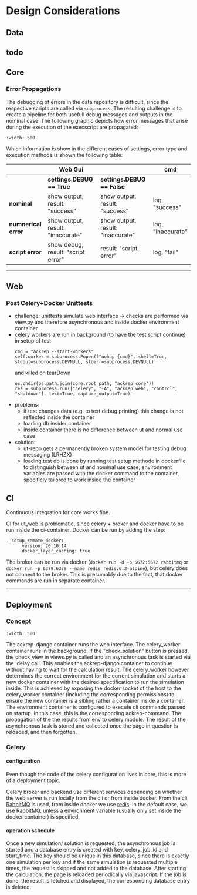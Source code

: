 # Design Considerations

## Data
todo
---

## Core
### Error Propagations
The debugging of errors in the data repository is difficult, since the respective scripts are called via `subprocess`. The resulting challenge is to create a pipeline for both usefull debug messages and outputs in the nominal case. The following graphic depicts how error messages that arise during the execution of the execscript are propagated:

```{image} images/error_propagation.png
:width: 500
```


Which information is show in the different cases of settings, error type and execution methode is shown the following table:

|                      | Web Gui                            |                                   | cmd             |
|----------------------|------------------------------------|-----------------------------------|-----------------|
|                      | **settings.DEBUG == True**         | **settings.DEBUG == False**       |                 |
| **nominal**          | show output, result: "success"     | show output, result: "success"    | log, "success"    |
| **numnerical error** | show output, result: "inaccurate"   | show output, result: "inaccurate" | log, "inaccurate" |
| **script error**     | show debug, result: "script error" | result: "script error"      | log, "fail"       |

---

## Web
### Post Celery+Docker Unittests
- challenge: unittests simulate web interface -> checks are performed via view.py and therefore asynchronous and inside docker environment container
- celery workers are run in background (to have the test script continue) in setup of test 
    ```
    cmd = "ackrep --start-workers"
    self.worker = subprocess.Popen(f"nohup {cmd}", shell=True, stdout=subprocess.DEVNULL, stderr=subprocess.DEVNULL)
    ```
    and killed on tearDown
    ```
    os.chdir(os.path.join(core.root_path, "ackrep_core"))
    res = subprocess.run(["celery", "-A", "ackrep_web", "control", "shutdown"], text=True, capture_output=True)
    ```
- problems: 
    - if test changes data (e.g. to test debug printing) this change is not reflected inside the container
    - loading db insider container
    - inside container there is no difference between ut and normal use case
- solution:
    - ut-repo gets a permanently broken system model for testing debug messaging (LRHZX)
    - loading test db is done by running test setup methode in dockerfile
    to distinguish between ut and nominal use case, environment variables are passed with the docker command to the container, specificly tailored to work inside the container

## CI
Continuous Integration for core works fine.

CI for ut_web is problematic, since celery + broker and docker have to be run inside the ci-container. Docker can be run by adding the step:
    
    - setup_remote_docker:
          version: 20.10.14
          docker_layer_caching: true

The broker can be run via docker (`docker run -d -p 5672:5672 rabbitmq` or `docker run -p 6379:6379 --name redis redis:6.2-alpine`), but celery does not connect to the broker. This is presumably due to the fact, that docker commands are run in separate container.

---

## Deployment

### Concept
```{image} images/deployment_structure.png
:width: 500
```
The ackrep-django container runs the web interface. The celery_worker container runs in the background. If the "check_solution" button is pressed, the check_view in views.py is called and an asynchronous task is started via the .delay call. This enables the ackrep-django container to continue without having to wait for the calculation result. The celery_worker however determines the correct environment for the current simulation and starts a new docker container with the desired spectification to run the simulation inside. This is achieved by exposing the docker socket of the host to the celery_worker container (including the corresponding permissions) to ensure the new container is a sibling rather a container inside a container. The environment container is configured to execute cli commands passed on startup. In this case, this is the corresponding ackrep-command. The propagation of the the results from env to celery module. The result of the asynchronous task is stored and collected once the page in question is reloaded, and then forgotten.

### Celery 
#### configuration
Even though the code of the celery configuration lives in core, this is more of a deployment topic.

Celery broker and backend use different services depending on whether the web server is run locally from the cli or from inside docker. From the cli [RabbitMQ](https://docs.celeryq.dev/en/stable/getting-started/backends-and-brokers/rabbitmq.html#broker-rabbitmq) is used, from inside docker we use [redis](https://docs.celeryq.dev/en/stable/getting-started/backends-and-brokers/redis.html#broker-redis). In the default case, we use RabbitMQ, unless a environment variable (usually only set inside the docker container) is specified.

#### operation schedule
Once a new simulation/ solution is requested, the asynchronous job is started and a database entry is created with key, celery_job_id and start_time. The key should be unique in this database, since there is exactly one simulation per key and if the same simulation is requested multiple times, the request is skipped and not added to the database. After starting the calculation, the page is reloaded periodically via javascript. If the job is done, the result is fetched and displayed, the corresponding database entry is deleted.

